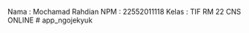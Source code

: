 Nama : Mochamad Rahdian 
NPM  : 22552011118
Kelas : TIF RM 22 CNS ONLINE #   a p p _ n g o j e k y u k  
 